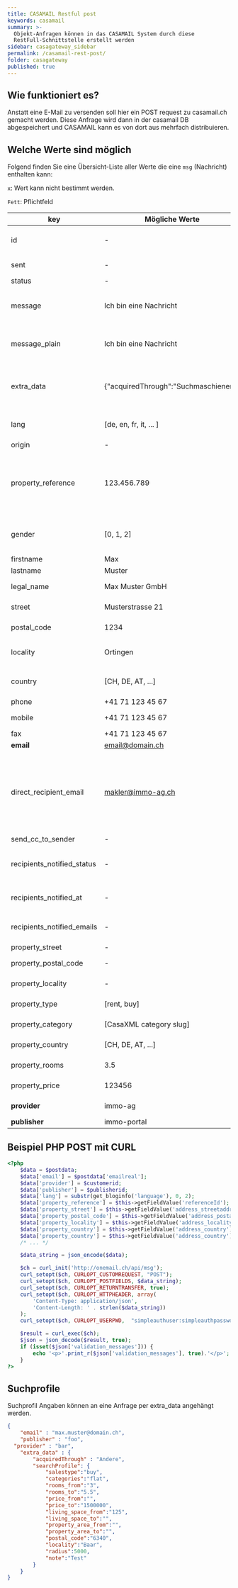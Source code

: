 ```yaml
---
title: CASAMAIL Restful post
keywords: casamail
summary: >-
  Objekt-Anfragen können in das CASAMAIL System durch diese
  RestFull-Schnittstelle erstellt werden
sidebar: casagateway_sidebar
permalink: /casamail-rest-post/
folder: casagateway
published: true
---
```



## Wie funktioniert es?

Anstatt eine E-Mail zu versenden soll hier ein POST request zu casamail.ch gemacht werden. Diese Anfrage wird dann in der casamail DB abgespeichert und CASAMAIL kann es von dort aus mehrfach distribuieren.

## Welche Werte sind möglich

Folgend finden Sie eine Übersicht-Liste aller Werte die eine `msg` (Nachricht) enthalten kann:

`x`: Wert kann nicht bestimmt werden.

`Fett`: Pflichtfeld

key                            | Mögliche Werte                      |   | Beschreibung
------------------------------ | ----------------------------------- | - | -------------------------------------------
id                             |                  -                  | x | Primärschlüssel wird automatisch genneriert
sent                           |                  -                  | x | Datetime Sende-Datum
status                         |                  -                  | x | NICHT BENUTZT
message                        |     <p>Ich bin eine Nachricht</p>   |   | Nachricht in HTML (Falls angegeben bitte `message_plain` frei lassen)
message_plain                  |        Ich bin eine Nachricht       |   | Nachricht in Plain (Falls angegeben bitte `message` frei lassen)
extra_data                     |{"acquiredThrough":"Suchmaschienen"} |   | Freier JSON string mit key value pairs. Sehe vorgeschlagene Werte unten
lang                           |       [de, en, fr, it, ... ]        |   | 2 Stelliger ISO kürzel der Nachrichts-Srache
origin                         |                  -                  | x | NICHT BENUTZT
property_reference             |             123.456.789             |   | Objekt referenz-nummer diese wird von Makler-Softwares angegeben um das Objekt zu identifizieren
gender                         |              [0, 1, 2]              |   | Absender: 0 = unbekannt, 1 = Mänlich, 2 = Weiblich
firstname                      |                 Max                 |   | Absender Vorname
lastname                       |                Muster               |   | Absender Nachname
legal_name                     |            Max Muster GmbH          |   | Absender Firmenname
street                         |           Musterstrasse 21          |   | Absender Postversand Strasse
postal_code                    |                1234                 |   | Absender Postversand PLZ/ZIP
locality                       |               Ortingen              |   | Absender Postversand Ort/Stadt
country                        |          [CH, DE, AT, ...]          |   | Absender Postversand ISO 2 Stellig Land
phone                          |           +41 71 123 45 67          |   | Absender Telefon
mobile                         |           +41 71 123 45 67          |   | Absender Mobiltelefon
fax                            |           +41 71 123 45 67          |   | Absender Fax
**email**                      |           email@domain.ch           |   | Absender E-Mail
direct_recipient_email         |           makler@immo-ag.ch         |   | Direktes E-Mail soll an diese E-Mail addresse versendet werden. Normalerweise wird hier der Ansprechpartner des Objektes eingetragen.
send_cc_to_sender              |                  -                  |   | NICHT BENUTZT
recipients_notified_status     |                  -                  | x | Zustand ob Personen benachrichtigt wurden
recipients_notified_at         |                  -                  | x | Zeit wann Personen benachrichtigt wurden
recipients_notified_emails     |                  -                  | x | E-Mails addressen die benachrichtigt wurden
property_street                |                  -                  |   | Strasse des Objektes
property_postal_code           |                  -                  |   | PLZ/ZIP des Objektes
property_locality              |                  -                  |   | Ort/Stadt des Objektes
property_type                  |             [rent, buy]             |   | Verkaufsart des Objektes
property_category              |       [CasaXML category slug]       |   | Kategorie des Objektes
property_country               |          [CH, DE, AT, ...]          |   | ISO 2 Land des Objetktes
property_rooms                 |                 3.5                 |   | Anzahl Zimmer des Objektes
property_price                 |                123456               |   | Verkauf/Miet-Preis des Objektes
**provider**                   |               immo-ag               |   | Kunden-Slug des Objektes
**publisher**                  |             immo-portal             |   | Veröffentlicher/Portal

## Beispiel PHP POST mit CURL

```php
<?php
	$data = $postdata;
	$data['email'] = $postdata['emailreal'];
	$data['provider'] = $customerid;
	$data['publisher'] = $publisherid;
	$data['lang'] = substr(get_bloginfo('language'), 0, 2);
	$data['property_reference'] = $this->getFieldValue('referenceId');
	$data['property_street'] = $this->getFieldValue('address_streetaddress');
	$data['property_postal_code'] = $this->getFieldValue('address_postalcode');
	$data['property_locality'] = $this->getFieldValue('address_locality');
	$data['property_country'] = $this->getFieldValue('address_country');
	$data['property_country'] = $this->getFieldValue('address_country');
	/* ... */

	$data_string = json_encode($data);                                                                                   

	$ch = curl_init('http://onemail.ch/api/msg');
	curl_setopt($ch, CURLOPT_CUSTOMREQUEST, "POST");                                                                     
	curl_setopt($ch, CURLOPT_POSTFIELDS, $data_string);                                                                  
	curl_setopt($ch, CURLOPT_RETURNTRANSFER, true);                                                                      
	curl_setopt($ch, CURLOPT_HTTPHEADER, array(                                                                          
	    'Content-Type: application/json',                                                                                
	    'Content-Length: ' . strlen($data_string))                                                                       
	);
	curl_setopt($ch, CURLOPT_USERPWD,  "simpleauthuser:simpleauthpassword");

	$result = curl_exec($ch);
	$json = json_decode($result, true);
	if (isset($json['validation_messages'])) {
		echo '<p>'.print_r($json['validation_messages'], true).'</p>';
	}
?>
```

## Suchprofile

Suchprofil Angaben können an eine Anfrage per extra_data angehängt werden.

```json
{
	"email" : "max.muster@domain.ch",
	"publisher" : "foo",
  "provider" : "bar",
	"extra_data" : {
		"acquiredThrough" : "Andere",
		"searchProfile": {
			"salestype":"buy",
			"categories":"flat",
			"rooms_from":"3",
			"rooms_to":"5.5",
			"price_from":"",
			"price_to":"1500000",
			"living_space_from":"125",
			"living_space_to":"",
			"property_area_from":"",
			"property_area_to":"",
			"postal_code":"6340",
			"locality":"Baar",
			"radius":5000,
			"note":"Test"
		}
	}
}

```

